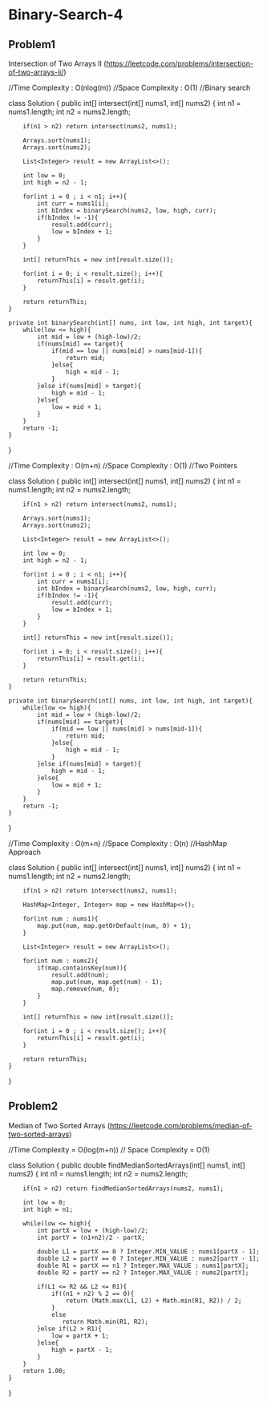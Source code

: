 # Binary-Search-4



## Problem1 
Intersection of Two Arrays II (https://leetcode.com/problems/intersection-of-two-arrays-ii/)

//Time Complexity : O(nlog(m))
//Space Complexity : O(1)
//Binary search 

class Solution {
    public int[] intersect(int[] nums1, int[] nums2) {
        int n1 = nums1.length; 
        int n2 = nums2.length; 
        
        if(n1 > n2) return intersect(nums2, nums1); 
        
        Arrays.sort(nums1); 
        Arrays.sort(nums2); 
        
        List<Integer> result = new ArrayList<>(); 
        
        int low = 0; 
        int high = n2 - 1; 
        
        for(int i = 0 ; i < n1; i++){
            int curr = nums1[i]; 
            int bIndex = binarySearch(nums2, low, high, curr); 
            if(bIndex != -1){
                result.add(curr); 
                low = bIndex + 1; 
            }
        }
        
        int[] returnThis = new int[result.size()]; 
        
        for(int i = 0; i < result.size(); i++){
            returnThis[i] = result.get(i);
        }
        
        return returnThis; 
    }
    
    private int binarySearch(int[] nums, int low, int high, int target){
        while(low <= high){
            int mid = low + (high-low)/2; 
            if(nums[mid] == target){
                if(mid == low || nums[mid] > nums[mid-1]){
                    return mid;
                }else{
                    high = mid - 1; 
                }
            }else if(nums[mid] > target){
                high = mid - 1;
            }else{
                low = mid + 1; 
            }
        }
        return -1; 
    }
}


//Time Complexity : O(m+n)
//Space Complexity : O(1)
//Two Pointers

class Solution {
    public int[] intersect(int[] nums1, int[] nums2) {
        int n1 = nums1.length; 
        int n2 = nums2.length; 
        
        if(n1 > n2) return intersect(nums2, nums1); 
        
        Arrays.sort(nums1); 
        Arrays.sort(nums2); 
        
        List<Integer> result = new ArrayList<>(); 
        
        int low = 0; 
        int high = n2 - 1; 
        
        for(int i = 0 ; i < n1; i++){
            int curr = nums1[i]; 
            int bIndex = binarySearch(nums2, low, high, curr); 
            if(bIndex != -1){
                result.add(curr); 
                low = bIndex + 1; 
            }
        }
        
        int[] returnThis = new int[result.size()]; 
        
        for(int i = 0; i < result.size(); i++){
            returnThis[i] = result.get(i);
        }
        
        return returnThis; 
    }
    
    private int binarySearch(int[] nums, int low, int high, int target){
        while(low <= high){
            int mid = low + (high-low)/2; 
            if(nums[mid] == target){
                if(mid == low || nums[mid] > nums[mid-1]){
                    return mid;
                }else{
                    high = mid - 1; 
                }
            }else if(nums[mid] > target){
                high = mid - 1;
            }else{
                low = mid + 1; 
            }
        }
        return -1; 
    }
}

//Time Complexity : O(m+n)
//Space Complexity : O(n) 
//HashMap Approach

class Solution {
    public int[] intersect(int[] nums1, int[] nums2) {
        int n1 = nums1.length; 
        int n2 = nums2.length; 
        
        if(n1 > n2) return intersect(nums2, nums1); 
        
        HashMap<Integer, Integer> map = new HashMap<>(); 
        
        for(int num : nums1){
            map.put(num, map.getOrDefault(num, 0) + 1);
        }
        
        List<Integer> result = new ArrayList<>(); 
        
        for(int num : nums2){
            if(map.containsKey(num)){
                result.add(num); 
                map.put(num, map.get(num) - 1); 
                map.remove(num, 0); 
            }
        }
        
        int[] returnThis = new int[result.size()]; 
        
        for(int i = 0 ; i < result.size(); i++){
            returnThis[i] = result.get(i);
        }
        
        return returnThis;
    }
}


## Problem2
Median of Two Sorted Arrays (https://leetcode.com/problems/median-of-two-sorted-arrays)

//Time Complexity = O(log(m+n))
// Space Complexity = O(1)

class Solution {
    public double findMedianSortedArrays(int[] nums1, int[] nums2) {
        int n1 = nums1.length; 
        int n2 = nums2.length; 
        
        if(n1 > n2) return findMedianSortedArrays(nums2, nums1); 
        
        int low = 0;
        int high = n1; 
        
        while(low <= high){
            int partX = low + (high-low)/2; 
            int partY = (n1+n2)/2 - partX; 
            
            double L1 = partX == 0 ? Integer.MIN_VALUE : nums1[partX - 1];
            double L2 = partY == 0 ? Integer.MIN_VALUE : nums2[partY - 1];
            double R1 = partX == n1 ? Integer.MAX_VALUE : nums1[partX]; 
            double R2 = partY == n2 ? Integer.MAX_VALUE : nums2[partY];
            
            if(L1 <= R2 && L2 <= R1){
                if((n1 + n2) % 2 == 0){
                    return (Math.max(L1, L2) + Math.min(R1, R2)) / 2;  
                }
                else 
                   return Math.min(R1, R2); 
            }else if(L2 > R1){
                low = partX + 1;
            }else{
                high = partX - 1; 
            }
        }
        return 1.00; 
    }
}
